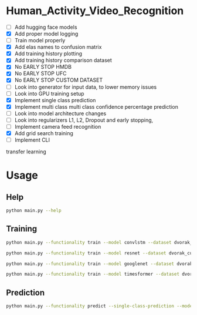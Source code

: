 # Human_Activity_Video_Recognition

- [ ] Add hugging face models
- [x] Add proper model logging
- [ ] Train model properly
- [x] Add elas names to confusion matrix
- [x] Add training history plotting
- [x] Add training history comparison dataset
- [x] No EARLY STOP HMDB
- [x] No EARLY STOP UFC
- [x] No EARLY STOP CUSTOM DATASET
- [ ] Look into generator for input data, to lower memory issues
- [ ] Look into GPU training setup
- [x] Implement single class prediction
- [x] Implement multi class multi class confidence percentage prediction
- [ ] Look into model architecture changes
- [ ] Look into regularizers L1, L2, Dropout and early stopping,
- [ ] Implement camera feed recognition
- [x] Add grid search training
- [ ] Implement CLI

transfer learning

# Usage

## Help

   ```sh
   python main.py --help
   ```

## Training

   ```sh
   python main.py --functionality train --model convlstm --dataset dvorak_custom --epochs 50 --test-percentage 0.2 --resolution 224 --batch-size 32
   ```

   ```sh
   python main.py --functionality train --model resnet --dataset dvorak_custom --epochs 50 --test-percentage 0.2 --resolution 224 --batch-size 32
   ```

   ```sh
   python main.py --functionality train --model googlenet --dataset dvorak_custom --epochs 50 --test-percentage 0.2 --resolution 224 --batch-size 32
   ```

   ```sh
   python main.py --functionality train --model timesformer --dataset dvorak_custom --epochs 50 --test-percentage 0.2 --resolution 224 --batch-size 32
   ```

## Prediction
   ```sh
   python main.py --functionality predict --single-class-prediction --model MODEL_TYPE --model-path "MODEL_PATH.keras" --paths "['VIDEO_PATH.mp4']"
   ```
